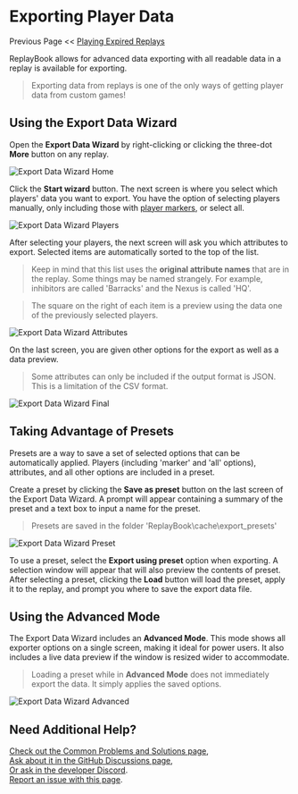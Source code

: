 # Exporting Player Data

Previous Page << [Playing Expired Replays](3_old_replays.md)

ReplayBook allows for advanced data exporting with all readable data in a replay is available for exporting.

> Exporting data from replays is one of the only ways of getting player data from custom games!

## Using the Export Data Wizard

Open the **Export Data Wizard** by right-clicking or clicking the three-dot **More** button on any replay.

![Export Data Wizard Home](../images/export_0.png)

Click the **Start wizard** button. The next screen is where you select which players' data you want to export. You have the option of selecting players manually, only including those with [player markers](2_markers.md), or select all.

![Export Data Wizard Players](../images/export_1.png)

After selecting your players, the next screen will ask you which attributes to export. Selected items are automatically sorted to the top of the list.

> Keep in mind that this list uses the **original attribute names** that are in the replay. Some things may be named strangely. For example, inhibitors are called 'Barracks' and the Nexus is called 'HQ'.

> The square on the right of each item is a preview using the data one of the previously selected players.

![Export Data Wizard Attributes](../images/export_2.png)

On the last screen, you are given other options for the export as well as a data preview.

> Some attributes can only be included if the output format is JSON. This is a limitation of the CSV format.

![Export Data Wizard Final](../images/export_3.png)

## Taking Advantage of Presets

Presets are a way to save a set of selected options that can be automatically applied. Players (including 'marker' and 'all' options), attributes, and all other options are included in a preset.

Create a preset by clicking the **Save as preset** button on the last screen of the Export Data Wizard. A prompt will appear containing a summary of the preset and a text box to input a name for the preset.

> Presets are saved in the folder 'ReplayBook\cache\export_presets'

![Export Data Wizard Preset](../images/export_4.png)

To use a preset, select the **Export using preset** option when exporting. A selection window will appear that will also preview the contents of preset. After selecting a preset, clicking the **Load** button will load the preset, apply it to the replay, and prompt you where to save the export data file.

## Using the Advanced Mode

The Export Data Wizard includes an **Advanced Mode**. This mode shows all exporter options on a single screen, making it ideal for power users. It also includes a live data preview if the window is resized wider to accommodate.

> Loading a preset while in **Advanced Mode** does not immediately export the data. It simply applies the saved options.

![Export Data Wizard Advanced](../images/export_5.png)

## Need Additional Help?

[Check out the Common Problems and Solutions page](../pages/common_problems.md),  
[Ask about it in the GitHub Discussions page](https://github.com/fraxiinus/ReplayBook/discussions),  
[Or ask in the developer Discord](https://discord.gg/c33Rc5J).  
[Report an issue with this page](https://github.com/fraxiinus/ReplayBook/issues/new/choose).
